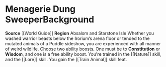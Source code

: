 ﻿---
ability: null
ability_boost: null
feat: null
id: '57'
name: Menagerie Dung Sweeper
prerequisite: null
rarity: null
skill: null
source: '[[DATABASE/source/World Guide|World Guide]]'
subcategory: regional
trait: null
type: null

---
# Menagerie Dung Sweeper<span class="item-type">Background</span>

**Source** [[World Guide]] 
**Region** Absalom and Starstone Isle
Whether you washed warrior beasts below the Irorium’s arena floor or tended to the mutated animals of a Puddle sideshow, you are experienced with all manner of weird wildlife.
Choose two ability boosts. One must be to **Constitution** or **Wisdom**, and one is a free ability boost.
You're trained in the [[Nature]] skill, and the [[Lore]] skill. You gain the [[Train Animal]] skill feat.